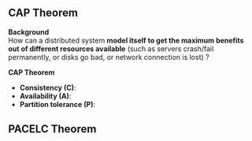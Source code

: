 ## CAP Theorem

**Background**  
How can a distributed system **model itself to get the maximum benefits out of different resources available** (such as servers crash/fail permanently, or disks go bad, or network connection is lost) ?

**CAP Theorem**
- **Consistency (C)**: 
- **Availability (A)**: 
- **Partition tolerance (P)**: 

## PACELC Theorem
